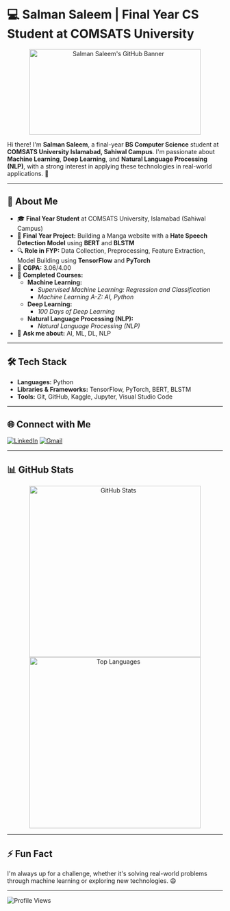 # 💻 Salman Saleem | Final Year CS Student at COMSATS University

<p align="center">
  <img src="https://r2.erweima.ai/imgcompressed/compressed_6dc626f5c434538b10ce16aaccb8e9e2.webp" width="400" height="200" alt="Salman Saleem's GitHub Banner"/>
</p>

Hi there! I'm **Salman Saleem**, a final-year **BS Computer Science** student at **COMSATS University Islamabad, Sahiwal Campus**. I'm passionate about **Machine Learning**, **Deep Learning**, and **Natural Language Processing (NLP)**, with a strong interest in applying these technologies in real-world applications. 🚀

---

## 🌟 About Me

- 🎓 **Final Year Student** at COMSATS University, Islamabad (Sahiwal Campus)
- 🎯 **Final Year Project:** Building a Manga website with a **Hate Speech Detection Model** using **BERT** and **BLSTM**
- 🔍 **Role in FYP:** Data Collection, Preprocessing, Feature Extraction, Model Building using **TensorFlow** and **PyTorch**
- 🎯 **CGPA:** 3.06/4.00
- 🌱 **Completed Courses:**
  - **Machine Learning:**
    - *Supervised Machine Learning: Regression and Classification*
    - *Machine Learning A-Z: AI, Python*
  - **Deep Learning:**
    - *100 Days of Deep Learning*
  - **Natural Language Processing (NLP):**
    - *Natural Language Processing (NLP)*
- 💬 **Ask me about:** AI, ML, DL, NLP

---

## 🛠️ Tech Stack

- **Languages:** Python
- **Libraries & Frameworks:** TensorFlow, PyTorch, BERT, BLSTM
- **Tools:** Git, GitHub, Kaggle, Jupyter, Visual Studio Code


---

## 🌐 Connect with Me

[![LinkedIn](https://img.shields.io/badge/LinkedIn-blue?style=flat&logo=linkedin)](https://www.linkedin.com/in/salman-saleem-ai/) 
[![Gmail](https://img.shields.io/badge/Email-red?style=flat&logo=gmail)](mailto:salmanbrw82@gmail.com)

---

## 📊 GitHub Stats

<p align="center">
  <img src="https://github-readme-stats.vercel.app/api?username=your-username&show_icons=true&theme=radical" alt="GitHub Stats" width="400" />
  <img src="https://github-readme-stats.vercel.app/api/top-langs/?username=your-username&layout=compact&theme=radical" alt="Top Languages" width="400" />
</p>

---

## ⚡ Fun Fact

I'm always up for a challenge, whether it's solving real-world problems through machine learning or exploring new technologies. 😄

---

![Profile Views](https://komarev.com/ghpvc/?username=your-username&color=brightgreen)


